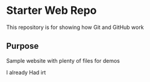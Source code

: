 # Starter Web Repo

This repository is for showing how Git and GitHub work

## Purpose

Sample website with plenty of files for demos

I already Had irt